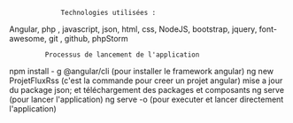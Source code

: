                  Technologies utilisées : 
Angular, php , javascript, json, html, css, NodeJS, bootstrap, jquery, font-awesome, git , github, phpStorm

             Processus de lancement de l'application
npm install - g @angular/cli (pour installer le framework angular)
ng new ProjetFluxRss  (c'est la commande pour creer un projet angular)
mise a jour du package json; et téléchargement des packages et composants
ng serve (pour lancer l'application)
ng serve -o (pour executer et lancer directement l'application)



